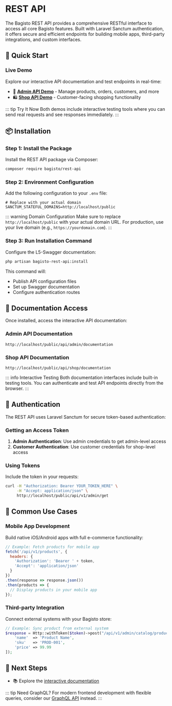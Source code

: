 # REST API

The Bagisto REST API provides a comprehensive RESTful interface to access all core Bagisto features. Built with Laravel Sanctum authentication, it offers secure and efficient endpoints for building mobile apps, third-party integrations, and custom interfaces.

## 🚀 Quick Start

### Live Demo

Explore our interactive API documentation and test endpoints in real-time:

- 🔧 [**Admin API Demo**](https://demo.bagisto.com/bagisto-api-demo-common/api/admin/documentation#/) - Manage products, orders, customers, and more
- 🛍️ [**Shop API Demo**](https://demo.bagisto.com/bagisto-api-demo-common/api/shop/documentation#/) - Customer-facing shopping functionality

::: tip Try It Now
Both demos include interactive testing tools where you can send real requests and see responses immediately.
:::

## 📦 Installation

### Step 1: Install the Package

Install the REST API package via Composer:

```bash
composer require bagisto/rest-api
```

### Step 2: Environment Configuration

Add the following configuration to your `.env` file:

```env
# Replace with your actual domain
SANCTUM_STATEFUL_DOMAINS=http://localhost/public
```

::: warning Domain Configuration
Make sure to replace `http://localhost/public` with your actual domain URL. For production, use your live domain (e.g., `https://yourdomain.com`).
:::

### Step 3: Run Installation Command

Configure the L5-Swagger documentation:

```bash
php artisan bagisto-rest-api:install
```

This command will:
- Publish API configuration files
- Set up Swagger documentation
- Configure authentication routes

## 📖 Documentation Access

Once installed, access the interactive API documentation:

### Admin API Documentation
```
http://localhost/public/api/admin/documentation
```

### Shop API Documentation  
```
http://localhost/public/api/shop/documentation
```

::: info Interactive Testing
Both documentation interfaces include built-in testing tools. You can authenticate and test API endpoints directly from the browser.
:::

## 🔐 Authentication

The REST API uses Laravel Sanctum for secure token-based authentication:

### Getting an Access Token

1. **Admin Authentication**: Use admin credentials to get admin-level access
2. **Customer Authentication**: Use customer credentials for shop-level access

### Using Tokens

Include the token in your requests:

```bash
curl -H "Authorization: Bearer YOUR_TOKEN_HERE" \
     -H "Accept: application/json" \
     http://localhost/public/api/v1/admin/get
```

## 🎯 Common Use Cases

### Mobile App Development
Build native iOS/Android apps with full e-commerce functionality:

```javascript
// Example: Fetch products for mobile app
fetch('/api/v1/products', {
  headers: {
    'Authorization': 'Bearer ' + token,
    'Accept': 'application/json'
  }
})
.then(response => response.json())
.then(products => {
  // Display products in your mobile app
});
```

### Third-party Integration
Connect external systems with your Bagisto store:

```php
// Example: Sync product from external system
$response = Http::withToken($token)->post("/api/v1/admin/catalog/products/{$productId}", [
    'name'  => 'Product Name',
    'sku'   => 'PROD-001',
    'price' => 99.99
]);
```

## 🔗 Next Steps

- 📚 Explore the [interactive documentation](https://demo.bagisto.com/bagisto-api-demo-common/api/admin/documentation#/)

::: tip Need GraphQL?
For modern frontend development with flexible queries, consider our [GraphQL API](./graphql-api) instead.
:::
